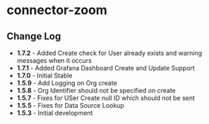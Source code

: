 # connector-zoom

## Change Log
+ **1.7.2** - Added Create check for User already exists and warning messages when it occurs
+ **1.7.1** - Added Grafana Dashboard Create and Update Support
+ **1.7.0** - Initial Stable 
+ **1.5.9** - Add Logging on Org create
+ **1.5.8** - Org Identifier should not be specified on create
+ **1.5.7** - Fixes for USer Create null ID which should not be sent
+ **1.5.5** - Fixes for Data Source Lookup
+ **1.5.3** - Initial development

